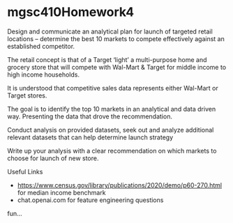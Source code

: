 # mgsc410Homework4

Design and communicate an analytical plan for launch of targeted retail locations – determine the best 10 markets to compete effectively against an established competitor.
 
The retail concept is that of a Target ‘light’ a multi-purpose home and grocery store that will compete with Wal-Mart & Target for middle income to high income households.

 
It is understood that competitive sales data represents either Wal-Mart or Target stores.

The goal is to identify the top 10 markets in an analytical and data driven way. Presenting the data that drove the recommendation.


Conduct analysis on provided datasets, seek out and analyze additional relevant datasets that can help determine launch strategy
 
 

Write up your analysis with a clear recommendation on which markets to choose for launch of new store.


Useful Links
- https://www.census.gov/library/publications/2020/demo/p60-270.html for median income benchmark
- chat.openai.com for feature engineering questions




fun...